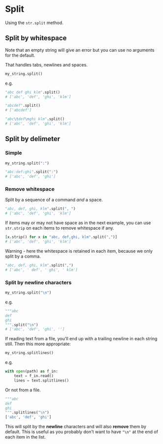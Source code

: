 # Split

Using the `str.split` method.


## Split by whitespace

Note that an empty string will give an error but you can use no arguments for the default.

That handles tabs, newlines and spaces.

```python
my_string.split()
```

e.g.

```python
"abc def ghi klm".split()
# ['abc', 'def', 'ghi', 'klm']
```

```python
"abcdef".split()
# ['abcdef']
```

```python
"abc\tdef\nghi klm".split()
# ['abc', 'def', 'ghi', 'klm']
```


## Split by delimeter

### Simple

```python
my_string.split(":")
```

```python
"abc:def:ghi".split(":")
# ['abc', 'def', 'ghi']
```

### Remove whitespace

Split by a sequence of a command _and_ a space.

```python
"abc, def, ghi, klm".split(", ")
# ['abc', 'def', 'ghi', 'klm']
```

If items may or may not have space as in the next example, you can use `str.strip` on each items to remove whitespace if any.

```python
[x.strip() for x in "abc, def,ghi, klm".split(",")]
# ['abc', 'def', 'ghi', 'klm']
```

Warning - here the whitespace is retained in each item, because we only split by a comma.

```python
"abc, def, ghi, klm".split(",")
# ['abc', ' def', ' ghi', ' klm']
```

### Split by newline characters

```python
my_string.split("\n")
```

e.g.

```python
"""abc
def
ghi
""".split("\n")
# ['abc', 'def', 'ghi', '']
```

If reading text from a file, you'll end up with a trailing newline in each string still. Then this more appropriate:

```python
my_string.splitlines()
```

e.g.

```python
with open(path) as f_in:
    text = f_in.read()
    lines = text.splitlines()
```

Or not from a file.

```python
"""abc
def
ghi
""".splitlines("\n")
['abc', 'def', 'ghi']
```

This will split by the **newline** characters and will also **remove** them by default. This is useful as you probably don't want to have `"\n"` at the end of each item in the list. 
